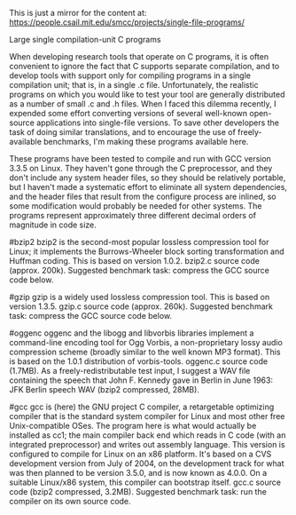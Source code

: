 This is just a mirror for the content at:
 https://people.csail.mit.edu/smcc/projects/single-file-programs/

Large single compilation-unit C programs

When developing research tools that operate on C programs, it is often convenient to ignore the fact that C supports separate compilation, and to develop tools with support only for compiling programs in a single compilation unit; that is, in a single .c file. Unfortunately, the realistic programs on which you would like to test your tool are generally distributed as a number of small .c and .h files. When I faced this dilemma recently, I expended some effort converting versions of several well-known open-source applications into single-file versions. To save other developers the task of doing similar translations, and to encourage the use of freely-available benchmarks, I'm making these programs available here.

These programs have been tested to compile and run with GCC version 3.3.5 on Linux. They haven't gone through the C preprocessor, and they don't include any system header files, so they should be relatively portable, but I haven't made a systematic effort to eliminate all system dependencies, and the header files that result from the configure process are inlined, so some modification would probably be needed for other systems. The programs represent approximately three different decimal orders of magnitude in code size.

#bzip2
bzip2 is the second-most popular lossless compression tool for Linux; it implements the Burrows-Wheeler block sorting transformation and Huffman coding. This is based on version 1.0.2. bzip2.c source code (approx. 200k). Suggested benchmark task: compress the GCC source code below.

#gzip
gzip is a widely used lossless compression tool. This is based on version 1.3.5. gzip.c source code (approx. 260k). Suggested benchmark task: compress the GCC source code below.

#oggenc
oggenc and the libogg and libvorbis libraries implement a command-line encoding tool for Ogg Vorbis, a non-proprietary lossy audio compression scheme (broadly similar to the well known MP3 format). This is based on the 1.0.1 distribution of vorbis-tools. oggenc.c source code (1.7MB). As a freely-redistributable test input, I suggest a WAV file containing the speech that John F. Kennedy gave in Berlin in June 1963: JFK Berlin speech WAV (bzip2 compressed, 28MB).

#gcc
gcc is (here) the GNU project C compiler, a retargetable optimizing compiler that is the standard system compiler for Linux and most other free Unix-compatible OSes. The program here is what would actually be installed as cc1; the main compiler back end which reads in C code (with an integrated preprocessor) and writes out assembly language. This version is configured to compile for Linux on an x86 platform. It's based on a CVS development version from July of 2004, on the development track for what was then planned to be version 3.5.0, and is now known as 4.0.0. On a suitable Linux/x86 system, this compiler can bootstrap itself. gcc.c source code (bzip2 compressed, 3.2MB). Suggested benchmark task: run the compiler on its own source code.

